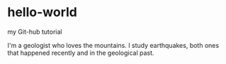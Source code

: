 # hello-world
my Git-hub tutorial

I'm a geologist who loves the mountains. I study earthquakes, both ones that happened recently and in the geological past. 
